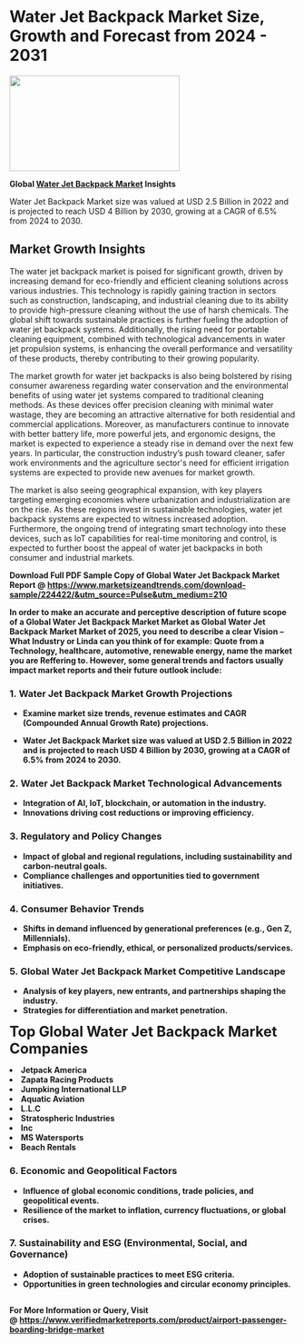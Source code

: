 <H1>Water Jet Backpack Market Size, Growth and Forecast from 2024 - 2031</H1><img class="aligncenter size-medium wp-image-584254" src="https://thirdeyenews.in/wp-content/uploads/2024/09/Global-Market-Research-300x168.jpeg" alt="" width="300" height="168" /><p><strong>Global&nbsp;<a href="https://www.marketsizeandtrends.com/download-sample/224422/&amp;utm_source=Pulse&amp;utm_medium=210">Water Jet Backpack Market</a> Insights</strong></p><p>Water Jet Backpack Market size was valued at USD 2.5 Billion in 2022 and is projected to reach USD 4 Billion by 2030, growing at a CAGR of 6.5% from 2024 to 2030.</p><p><h2>Market Growth Insights</h2> <p>The water jet backpack market is poised for significant growth, driven by increasing demand for eco-friendly and efficient cleaning solutions across various industries. This technology is rapidly gaining traction in sectors such as construction, landscaping, and industrial cleaning due to its ability to provide high-pressure cleaning without the use of harsh chemicals. The global shift towards sustainable practices is further fueling the adoption of water jet backpack systems. Additionally, the rising need for portable cleaning equipment, combined with technological advancements in water jet propulsion systems, is enhancing the overall performance and versatility of these products, thereby contributing to their growing popularity.</p> <p><strong></strong></p> <p>The market growth for water jet backpacks is also being bolstered by rising consumer awareness regarding water conservation and the environmental benefits of using water jet systems compared to traditional cleaning methods. As these devices offer precision cleaning with minimal water wastage, they are becoming an attractive alternative for both residential and commercial applications. Moreover, as manufacturers continue to innovate with better battery life, more powerful jets, and ergonomic designs, the market is expected to experience a steady rise in demand over the next few years. In particular, the construction industry’s push toward cleaner, safer work environments and the agriculture sector's need for efficient irrigation systems are expected to provide new avenues for market growth. <p>The market is also seeing geographical expansion, with key players targeting emerging economies where urbanization and industrialization are on the rise. As these regions invest in sustainable technologies, water jet backpack systems are expected to witness increased adoption. Furthermore, the ongoing trend of integrating smart technology into these devices, such as IoT capabilities for real-time monitoring and control, is expected to further boost the appeal of water jet backpacks in both consumer and industrial markets.</p> <p><strong></p><p><span class=""><strong>Download Full PDF Sample Copy of Global Water Jet Backpack Market Report</strong> @ <a href="https://www.marketsizeandtrends.com/download-sample/224422/&amp;utm_source=Pulse&amp;utm_medium=210" target="_blank">https://www.marketsizeandtrends.com/download-sample/224422/&amp;utm_source=Pulse&amp;utm_medium=210</a></span></p><p>In order to make an accurate and perceptive description of future scope of a Global&nbsp;Water Jet Backpack Market Market as Global&nbsp;Water Jet Backpack Market Market of 2025, you need to describe a clear Vision &ndash; What Industry or Linda can you think of for example: Quote from a Technology, healthcare, automotive, renewable energy, name the market you are Reffering to. However, some general trends and factors usually impact market reports and their future outlook include:</p><h3>1.&nbsp;<strong>Water Jet Backpack Market Growth Projections</strong></h3><ul><li>Examine market size trends, revenue estimates and CAGR (Compounded Annual Growth Rate) projections.</li><li><p>Water Jet Backpack Market size was valued at USD 2.5 Billion in 2022 and is projected to reach USD 4 Billion by 2030, growing at a CAGR of 6.5% from 2024 to 2030.</p></li></ul><h3>2.&nbsp;<strong>Water Jet Backpack Market Technological Advancements</strong></h3><ul><li>Integration of AI, IoT, blockchain, or automation in the industry.</li><li>Innovations driving cost reductions or improving efficiency.</li></ul><h3>3.&nbsp;<strong>Regulatory and Policy Changes</strong></h3><ul><li>Impact of global and regional regulations, including sustainability and carbon-neutral goals.</li><li>Compliance challenges and opportunities tied to government initiatives.</li></ul><h3>4.&nbsp;<strong>Consumer Behavior Trends</strong></h3><ul><li>Shifts in demand influenced by generational preferences (e.g., Gen Z, Millennials).</li><li>Emphasis on eco-friendly, ethical, or personalized products/services.</li></ul><h3>5.&nbsp;<strong>Global Water Jet Backpack Market Competitive Landscape</strong></h3><ul><li>Analysis of key players, new entrants, and partnerships shaping the industry.</li><li>Strategies for differentiation and market penetration.</li></ul><p data-pm-slice="1 1 []"><span style="color: inherit; font-family: inherit; font-size: 25px;">Top Global Water Jet Backpack Market Companies</span></p><div class="" data-test-id=""><p><li>Jetpack America</li><li> Zapata Racing Products</li><li> Jumpking International LLP</li><li> Aquatic Aviation</li><li> L.L.C</li><li> Stratospheric Industries</li><li> Inc</li><li> MS Watersports</li><li> Beach Rentals</li></p></div><h3>6.&nbsp;<strong>Economic and Geopolitical Factors</strong></h3><ul><li>Influence of global economic conditions, trade policies, and geopolitical events.</li><li>Resilience of the market to inflation, currency fluctuations, or global crises.</li></ul><h3>7.&nbsp;<strong>Sustainability and ESG (Environmental, Social, and Governance)</strong></h3><ul><li>Adoption of sustainable practices to meet ESG criteria.</li><li>Opportunities in green technologies and circular economy principles.</li></ul><h2><strong style="font-size: 14px;">For More Information or Query, Visit @&nbsp;</strong><a style="background-color: #ffffff; font-size: 14px;" href="https://www.marketsizeandtrends.com/report/water-jet-backpack-market/" target="_blank">https://www.verifiedmarketreports.com/product/airport-passenger-boarding-bridge-market</a></h2>
